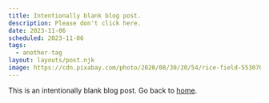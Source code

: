 ```yaml
---
title: Intentionally blank blog post.
description: Please don't click here.
date: 2023-11-06
scheduled: 2023-11-06
tags:
  - another-tag
layout: layouts/post.njk
image: https://cdn.pixabay.com/photo/2020/08/30/20/54/rice-field-5530707_1280.jpg
---
```


This is an intentionally blank blog post. Go back to <a href="/">home</a>.
